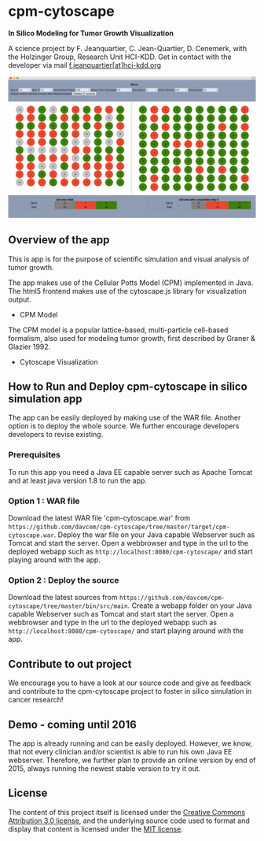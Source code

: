 # cpm-cytoscape #

__In Silico Modeling for Tumor Growth Visualization__

A science project by 
F. Jeanquartier, C. Jean-Quartier, D. Cenemerk, with the Holzinger Group, Research Unit HCI-KDD.
Get in contact with the developer via mail [f.jeanquartier[at]hci-kdd.org](f.jeanquartier[at]hci-kdd.org)

<img src="img/CPM-Cytoscape-Screenshot.jpg" width="780" alt="The cpm-cytoscape webapp provides a ui for initialization and stepwise simulation computation. The left part shows the initialization, the right part the state after performing Monte Carlo step computations." />



## Overview of the app ##

This is app is for the purpose of scientific simulation and visual analysis of tumor growth.
 
The app makes use of the Cellular Potts Model (CPM) implemented in Java.  
The html5 frontend makes use of the cytoscape.js library for visualization output.

- CPM Model

The CPM model is a popular lattice-based, multi-particle cell-based formalism, also used for modeling tumor growth, first described by Graner & Glazier 1992.

- Cytoscape Visualization



## How to Run and Deploy cpm-cytoscape in silico simulation app ##

The app can be easily deployed by making use of the WAR file. 
Another option is to deploy the whole source. 
We further encourage developers developers to revise existing.

### Prerequisites ###

To run this app you need a Java EE capable server such as Apache Tomcat and at least java version 1.8 to run the app.

### Option 1 : WAR file ###

Download the latest WAR file 'cpm-cytoscape.war' from `https://github.com/davcem/cpm-cytoscape/tree/master/target/cpm-cytoscape.war`. 
Deploy the war file on your Java capable Webserver such as Tomcat and start the server.
Open a webbrowser and type in the url to the deployed webapp such as `http://localhost:8080/cpm-cytoscape/` and start playing around with the app.

### Option 2 : Deploy the source ###

Download the latest sources from `https://github.com/davcem/cpm-cytoscape/tree/master/bin/src/main`.
Create a webapp folder on your Java capable Webserver such as Tomcat and start start the server. 
Open a webbrowser and type in the url to the deployed webapp such as `http://localhost:8080/cpm-cytoscape/` and start playing around with the app.


## Contribute to out project ##

We encourage you to have a look at our source code and give as feedback and contribute to the cpm-cytoscape project to foster in silico simulation in cancer research!


## Demo - coming until 2016 ##

The app is already running and can be easily deployed. 
However, we know, that not every clinician and/or scientist is able to run his own Java EE webserver. 
Therefore, we further plan to provide an online version by end of 2015, always running the newest stable version to try it out.

## License

The content of this project itself is licensed under the [Creative Commons Attribution 3.0 license](http://creativecommons.org/licenses/by/3.0/us/deed.en_US), and the underlying source code used to format and display that content is licensed under the [MIT license](http://opensource.org/licenses/mit-license.php).